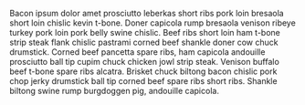 Bacon ipsum dolor amet prosciutto leberkas short ribs pork loin bresaola short loin chislic kevin t-bone. Doner capicola rump bresaola venison ribeye turkey pork loin pork belly swine chislic. Beef ribs short loin ham t-bone strip steak flank chislic pastrami corned beef shankle doner cow chuck drumstick. Corned beef pancetta spare ribs, ham capicola andouille prosciutto ball tip cupim chuck chicken jowl strip steak. Venison buffalo beef t-bone spare ribs alcatra. Brisket chuck biltong bacon chislic pork chop jerky drumstick ball tip corned beef spare ribs short ribs. Shankle biltong swine rump burgdoggen pig, andouille capicola.
